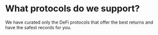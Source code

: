 # What protocols do we support?
We have curated only the DeFi protocols that offer the best returns and have the safest records for you.
